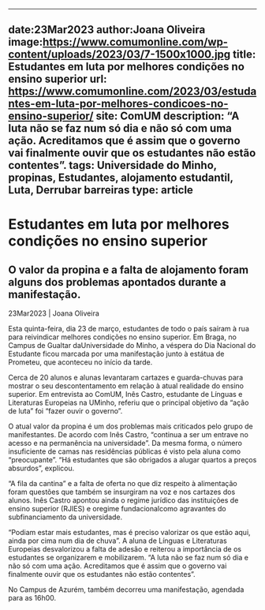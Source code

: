 
---
date:23Mar2023
author:Joana Oliveira
image:https://www.comumonline.com/wp-content/uploads/2023/03/7-1500x1000.jpg
title: Estudantes em luta por melhores condições no ensino superior
url: https://www.comumonline.com/2023/03/estudantes-em-luta-por-melhores-condicoes-no-ensino-superior/
site: ComUM
description: “A luta não se faz num só dia e não só com uma ação. Acreditamos que é assim que o governo vai finalmente ouvir que os estudantes não estão contentes”.
tags: Universidade do Minho, propinas, Estudantes, alojamento estudantil, Luta, Derrubar barreiras
type: article
---


# Estudantes em luta por melhores condições no ensino superior

## O valor da propina e a falta de alojamento foram alguns dos problemas apontados durante a manifestação.

23Mar2023 | Joana Oliveira

Esta quinta-feira, dia 23 de março, estudantes de todo o país saíram à rua para reivindicar melhores condições no ensino superior. Em Braga, no Campus de Gualtar daUniversidade do Minho, a véspera do Dia Nacional do Estudante ficou marcada por uma manifestação junto à estátua de Prometeu, que aconteceu no início da tarde.

Cerca de 20 alunos e alunas levantaram cartazes e guarda-chuvas para mostrar o seu descontentamento em relação à atual realidade do ensino superior. Em entrevista ao ComUM, Inês Castro, estudante de Línguas e Literaturas Europeias na UMinho, referiu que o principal objetivo da “ação de luta” foi “fazer ouvir o governo”.

O atual valor da propina é um dos problemas mais criticados pelo grupo de manifestantes. De acordo com Inês Castro, “continua a ser um entrave no acesso e na permanência na universidade”. Da mesma forma, o número insuficiente de camas nas residências públicas é visto pela aluna como “preocupante”. “Há estudantes que são obrigados a alugar quartos a preços absurdos”, explicou.

“A fila da cantina” e a falta de oferta no que diz respeito à alimentação foram questões que também se insurgiram na voz e nos cartazes dos alunos. Inês Castro apontou ainda o regime jurídico das instituições de ensino superior (RJIES) e oregime fundacionalcomo agravantes do subfinanciamento da universidade.

“Podiam estar mais estudantes, mas é preciso valorizar os que estão aqui, ainda por cima num dia de chuva”. A aluna de Línguas e Literaturas Europeias desvalorizou a falta de adesão e reiterou a importância de os estudantes se organizarem e mobilizarem. “A luta não se faz num só dia e não só com uma ação. Acreditamos que é assim que o governo vai finalmente ouvir que os estudantes não estão contentes”.

No Campus de Azurém, também decorreu uma manifestação, agendada para as 16h00.

